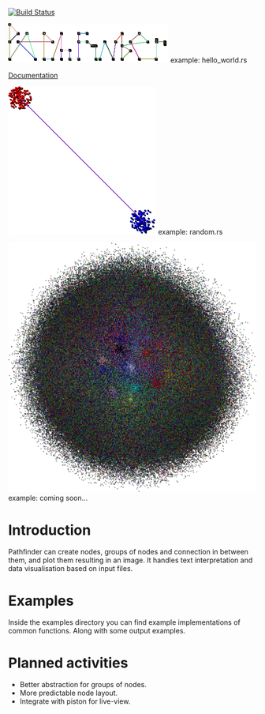 [![Build Status](https://travis-ci.org/pontuslaestadius/pathfinder.svg?branch=master)](https://travis-ci.org/pontuslaestadius/pathfinder)
 
![Pathfinder Logotype](examples/example2.png "Logo")
example: hello_world.rs

[Documentation](https://docs.rs/pathfinder/0.2.1/pathfinder/)

![Groups example](examples/example3.png "groups")
example: random.rs

![Large example](examples/example4.png "large")
example: coming soon...

# Introduction
Pathfinder can create nodes, groups of nodes and connection in between them, and plot them resulting in an image.
It handles text interpretation and data visualisation based on input files.
# Examples
Inside the examples directory you can find example implementations of common functions. Along with some output examples.
# Planned activities
- Better abstraction for groups of nodes.
- More predictable node layout.
- Integrate with piston for live-view.
